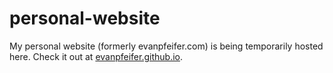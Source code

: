 # personal-website
My personal website (formerly evanpfeifer.com) is being temporarily hosted here. Check it out at [evanpfeifer.github.io](https://www.evanpfeifer.github.io).
